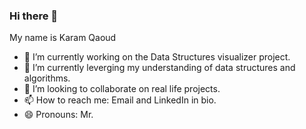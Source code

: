 ### Hi there 👋

My name is Karam Qaoud

- 🔭 I’m currently working on the Data Structures visualizer project.
- 🌱 I’m currently leverging my understanding of data structures and algorithms.
- 👯 I’m looking to collaborate on real life projects.
- 📫 How to reach me: Email and LinkedIn in bio.
- 😄 Pronouns: Mr.
